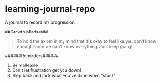 # learning-journal-repo
A journal to record my progression

##Growth Mindset##

>To hold the axiom in my mind that it's okay to feel like you don't know enough since we can't know everything. Just keep going!

######Reminders######

1. Be malleable
2. Don't let frustration get you down!
3. Step back and look what you've done when "stuck" 
